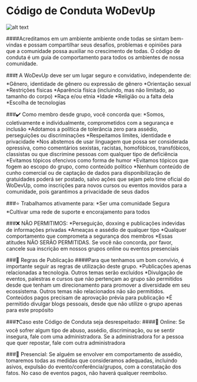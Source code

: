 # Código de Conduta WoDevUp

![alt text][logo]

[logo]: https://ibb.co/nC57JHb 

####Acreditamos em um ambiente ambiente onde todas se sintam bem-vindas e possam compartilhar seus desafios, problemas e opiniões para que a comunidade possa auxiliar no crescimento de todas. O código de conduta é um guia de comportamento para todos os ambientes de nossa comunidade.

###:exclamation: A  WoDevUp deve ser um lugar seguro e convidativo, independente de:
*Gênero, identidade de gênero ou expressão de gênero
*Orientação sexual
*Restrições físicas
*Aparência física (incluindo, mas não limitado, ao tamanho do corpo)
*Raça e/ou etnia
*Idade
*Religião ou a falta dela
*Escolha de tecnologias

###:heavy_check_mark: Como membro desde grupo, você concorda que:
*Somos, coletivamente e individualmente, comprometidos com a segurança e inclusão
*Adotamos a política de tolerância zero para assédio, perseguições ou discriminações
*Respeitamos limites, identidade e privacidade
*Nos abstemos de usar linguagem que possa ser considerada opressiva, como comentários sexistas, racistas, homofóbicos, transfóbicos, classistas ou que discrimine pessoas com qualquer tipo de deficiência
*Evitamos tópicos ofencivos como forma de humor
*Evitamos tópicos que fogem ao escopo do grupo, como conteúdo político
*Nenhum conteúdo de cunho comercial ou de captação de dados para disponibilização de gratuidades poderá ser postado, salvo ações que sejam pelo time oficial do WoDevUp, como inscrições para novos cursos ou eventos movidos para a comunidade, pois garantimos a privacidade de seus dados

###:star: Trabalhamos ativamente para:
*Ser uma comunidade Segura
*Cultivar uma rede de suporte e encorajamento para todos

###:x: NÃO PERMITIMOS:
*Perseguição, doxxing e publicações indevidas de informações privadas
*Ameaças e assédio de qualquer tipo
*Qualquer comportamento que comprometa a segurança dos membros
*Essas atitudes NÃO SERÃO PERMITIDAS. Se você não concorda, por favor, cancele sua inscrição em nossos grupos online ou eventos presenciais

###:memo: Regras de Publicação
####Para que tenhamos um bom convívio, é importante seguir as regras de utilização deste grupo.
*Publicações apenas relacionadas a tecnologia. Outros temas serão excluídos
*Divulgação de eventos, palestras e cursos que não pertençam ao grupo são permitidos desde que tenham um direcionamento para promover a diversidade em seu ecossistema. Outros temas não relacionados não são permitidos. Conteúdos pagos precisam de aprovação prévia para publicação
*É permitido divulgar blogs pessoais, desde que não utilize o grupo apenas para este propósito

###:question:Caso este Código de Conduta seja desrespeitado:
####:small_orange_diamond: Online:
Se você sofrer algum tipo de abuso, assédio, discriminação, ou se sentir insegura, fale com uma administradora. Se a administradora for a pessoa que quer repostar, fale com outra administradora

###:small_blue_diamond: Presencial:
Se alguém se envolver em comportamento de assédio, tomaremos todas as medidas que consideramos adequadas, incluindo asivos, expulsão do evento/conferência/grupos, com a constatação dos fatos. No caso de eventos pagos, não haverá qualquer reembolso.

